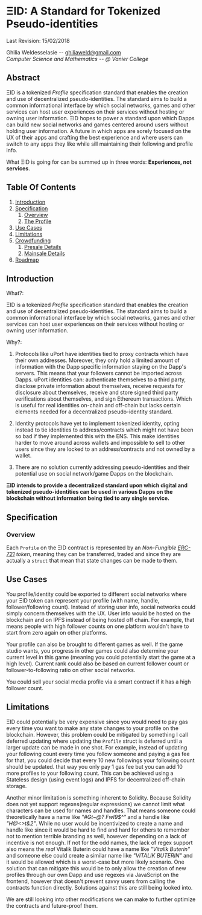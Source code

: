 # ΞID: A Standard for Tokenized Pseudo-identities

Last Revision: 15/02/2018

Ghilia Weldesselasie -- <a href='mailto:ghiliaweld@gmail.com'>ghiliaweld@gmail.com</a></br>
<i>Computer Science and Mathematics -- @ Vanier College</i></br>

## Abstract

ΞID is a tokenized *Profile* specification standard that enables the creation and use of decentralized pseudo-identities.  The standard aims to build a common informational interface by which social networks, games and other services can host user experiences on their services without hosting or owning user information. ΞID hopes to power a standard upon which Dapps can build new social networks and games centered around users without holding user information. A future in which apps are sorely focused on the UX of their apps and crafting the best experience and where users can switch to any apps they like while sill maintaining their following and profile info.

What ΞID is going for can be summed up in three words: **Experiences, not services**.

## Table Of Contents

1. [Introduction](#Introduction)
2. [Specification](#specification)
   1. [Overview](#overview)
   2. [The Profile](#the-profile-in-depth)
3. [Use Cases](#use-cases)
4. [Limitations](#limitations)
5. [Crowdfunding](#crowdfunding)
   1. [Presale Details](#presale-details)
   2. [Mainsale Details](#mainsale-details)
6. [Roadmap](#roadmap)

## Introduction

What?:

ΞID is a tokenized *Profile* specification standard that enables the creation and use of decentralized pseudo-identities.  The standard aims to build a common informational interface by which social networks, games and other services can host user experiences on their services without hosting or owning user information.

Why?:

1. Protocols like uPort have identities tied to proxy contracts which have their own addresses. Moreover, they only hold a limited amount of information with the Dapp specific information staying on the Dapp's servers. This means that your followers cannot be imported across Dapps. uPort identities can: authenticate themselves to a third party, disclose private information about themselves, receive requests for disclosure about themselves, receive and store signed third party verifications about themselves, and sign Ethereum transactions. Which is useful for real identities on-chain and off-chain but lacks certain elements needed for a decentralized pseudo-identity standard.

2. Identity protocols have yet to implement tokenized identity, opting instead to tie identities to address/contracts which might not have been so bad if they implemented this with the ENS. This make identities harder to move around across wallets and impossible to sell to other users since they are locked to an address/contracts and not owned by a wallet.

3. There are no solution currently addressing pseudo-identities and their potential use on social network/game Dapps on the blockchain.


**ΞID intends to provide a decentralized standard upon which digital and tokenized pseudo-identities can be used in various Dapps on the blockchain without information being tied to any single service.**

## Specification

### Overview

Each `Profile` on the ΞID contract is represented by an *Non-Fungible [ERC-721](https://github.com/ethereum/eips/issues/721) token*, meaning they can be transferred, traded and since they are actually a `struct` that mean that state changes can be made to them.

## Use Cases

You profile/identity could be exported to different social networks where your ΞID token can represent your profile (with name, handle, follower/following count). Instead of storing user info, social networks could simply concern themselves with the UX. User info would be hosted on the blockchain and on IPFS instead of being hosted off chain. For example, that means people with high follower counts on one platform wouldn't have to start from zero again on other platforms.

Your profile can also be brought to different games as well. If the game studio wants, you progress in other games could also determine your current level in this game (meaning you could potentially start the game at a high level). Current rank could also be based on current follower count or follower-to-following ratio on other social networks.

You could sell your social media profile via a smart contract if it has a high follower count.

## Limitations

ΞID could potentially be very expensive since you would need to pay gas every time you want to make any state changes to your profile on the blockchain. However, this problem could be mitigated by something I call deferred updating where updating the `Profile` struct is deferred until a larger update can be made in one shot. For example, instead of updating your following count every time you follow someone and paying a gas fee for that, you could decide that every 10 new followings your following count should be updated. that way you only pay 1 gas fee but you can add 10 more profiles to your following count. This can be achieved using a Stateless design (using event logs) and IPFS for decentralized off-chain storage.

Another minor limitation is something inherent to Solidity. Because Solidity does not yet support regexes(regular expressions) we cannot limit what characters can be used for names and handles. That means someone could theoretically have a name like *"#Gt~@? FwI9$^"* and a handle like *"H@<>t&2"*. While no user would be incentivized to create a name and handle like since it would be hard to find and hard for others to remember not to mention terrible branding as well, however depending on a lack of incentive is not enough. If not for the odd names, the lack of regex support also means the *real* Vitalik Buterin could have a name like *"Vitalik Buterin"* and someone else could create a similar name like *"VITALIK BUTERIN"* and it would be allowed which is a worst-case but more likely scenario. One solution that can mitigate this would be to only allow the creation of new profiles through our own Dapp and use regexes via JavaScript on the frontend, however that doesn't prevent savvy users from calling the contracts function directly. Solutions against this are still being looked into.

We are still looking into other modifications we can make to further optimize the contracts and future-proof them.
